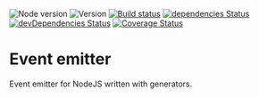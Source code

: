 ![Node version](https://img.shields.io/node/v/event-emitter-generator.svg)
![Version](https://img.shields.io/npm/v/event-emitter-generator.svg)
[![Build status](https://travis-ci.org/neolao/event-emitter.svg)](https://travis-ci.org/neolao/event-emitter)
[![dependencies Status](https://david-dm.org/neolao/event-emitter/status.svg)](https://david-dm.org/neolao/event-emitter)
[![devDependencies Status](https://david-dm.org/neolao/event-emitter/dev-status.svg)](https://david-dm.org/neolao/event-emitter?type=dev)
[![Coverage Status](https://coveralls.io/repos/github/neolao/event-emitter/badge.svg?branch=master)](https://coveralls.io/github/neolao/event-emitter)



Event emitter
=============

Event emitter for NodeJS written with generators.
